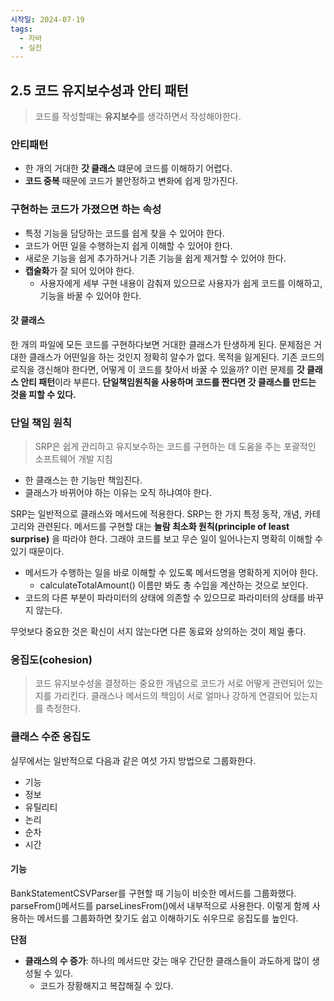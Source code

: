 ```yaml
---
시작일: 2024-07-19
tags:
  - 자바
  - 실전
---
```

## 2.5 코드 유지보수성과 안티 패턴
> 코드를 작성할때는 **유지보수**를 생각하면서 작성해야한다. 

### 안티패턴
- 한 개의 거대한 **갓 클래스** 떄문에 코드를 이해하기 어렵다.
- **코드 중복** 때문에 코드가 불안정하고 변화에 쉽게 망가진다.

### 구현하는 코드가 가졌으면 하는 속성
- 특정 기능을 담당하는 코드를 쉽게 찾을 수 있어야 한다.
- 코드가 어떤 일을 수행하는지 쉽게 이해할 수 있어야 한다.
- 새로운 기능을 쉽게 추가하거나 기존 기능을 쉽게 제거할 수 있어야 한다.
- **캡술화**가 잘 되어 있어야 한다.
	- 사용자에게 세부 구현 내용이 감춰져 있으므로 사용자가 쉽게 코드를 이해하고, 기능을 바꿀 수 있어야 한다.

#### 갓 클래스
한 개의 파일에 모든 코드를 구현하다보면 거대한 클래스가 탄생하게 된다.
문제점은 거대한 클래스가 어떤일을 하는 것인지 정확히 알수가 없다. 목적을 잃게된다.
기존 코드의 로직을 갱신해야 한다면, 어떻게 이 코드를 찾아서 바꿀 수 있을까? 이런 문제를 **갓 클래스 안티 패턴**이라 부른다. **단일책임원칙을 사용하며 코드를 짠다면 갓 클래스를 만드는 것을 피할 수 있다.**


### 단일 책임 원칙
> SRP은 쉽게 관리하고 유지보수하는 코드를 구현하는 데 도움을 주는 포괄적인 소프트웨어 개발 지침

- 한 클래스는 한 기능만 책임진다.
- 클래스가 바뀌어야 하는 이유는 오직 하냐여야 한다.

SRP는 일반적으로 클래스와 메서드에 적용한다. SRP는 한 가지 특정 동작, 개념, 카테고리와 관련된다.
메서드를 구현할 대는 **놀람 최소화 원칙(principle of least surprise)** 을 따라야 한다. 그래야 코드를 보고 무슨 일이 일어나는지 명확히 이해할 수 있기 때문이다.

- 메서드가 수행하는 일을 바로 이해할 수 있도록 메서드명을 명확하게 지어야 한다.
	- calculateTotalAmount() 이름만 봐도 총 수입을 계산하는 것으로 보인다.
- 코드의 다른 부분이 파라미터의 상태에 의존할 수 있으므로 파라미터의 상태를 바꾸지 않는다.

무엇보다 중요한 것은 확신이 서지 않는다면 다른 동료와 상의하는 것이 제일 좋다.


### 응집도(cohesion)
>코드 유지보수성을 결정하는 중요한 개념으로 코드가 서로 어떻게 관련되어 있는지를 가리킨다.
>클래스나 메서드의 책임이 서로 얼마나 강하게 연결되어 있는지를 측정한다.


### 클래스 수준 응집도
실무에서는 일반적으로 다음과 같은 여섯 가지 방법으로 그룹화한다.
- 기능
- 정보
- 유틸리티
- 논리
- 순차
- 시간

#### 기능
BankStatementCSVParser를 구현할 때 기능이 비슷한 메서드를 그룹화했다. parseFrom()메서드를 parseLinesFrom()에서 내부적으로 사용한다. 이렇게 함께 사용하는 메서드를 그룹화하면 찾기도 쉽고 이해하기도 쉬우므로 응집도를 높인다. 

**단점**
- **클래스의 수 증가**: 하나의 메서드만 갖는 매우 간단한 클래스들이 과도하게 많이 생성될 수 있다.
	- 코드가 장황해지고 복잡해질 수 있다.

